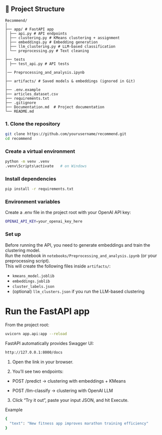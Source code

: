 ## 📂 Project Structure
```
Recommend/
│
├── app/ # FastAPI app
│ ├── api.py # API endpoints
│ ├── clustering.py # KMeans clustering + assignment
│ ├── embeddings.py # Embedding generation
│ ├── llm_clustering.py # LLM-based classification
│ └── preprocessing.py # Text cleaning
│
├── tests
│ ├── test_api.py # API tests
│
│── Preprocessing_and_analysis.ipynb
│
├── artifacts/ # Saved models & embeddings (ignored in Git)
│
├── .env.example
├── articles_dataset.csv
├── requirements.txt
├── .gitignore
├── Documentation.md  # Project documentation
└── README.md

```

### 1. Clone the repository
```bash
git clone https://github.com/yourusername/recommend.git
cd recommend
```
### Create a virtual environment
```bash
python -m venv .venv
.venv\Scripts\activate   # on Windows
```

### Install dependencies
```bash
pip install -r requirements.txt
```

### Environment variables
Create a .env file in the project root with your OpenAI API key:
```bash
OPENAI_API_KEY=your_openai_key_here
```

### Set up
Before running the API, you need to generate embeddings and train the clustering model.  
   Run the notebook in `notebooks/Preprocessing_and_analysis.ipynb` (or your preprocessing script).  
   This will create the following files inside `artifacts/`:
   - `kmeans_model.joblib`
   - `embeddings.joblib`
   - `cluster_labels.json`
   - (optional) `llm_clusters.json` if you run the LLM-based clustering

# Run the FastAPI app
From the project root:
```bash
uvicorn app.api:app --reload
```

FastAPI automatically provides Swagger UI:
```bash
http://127.0.0.1:8000/docs
```

1. Open the link in your browser.

2. You’ll see two endpoints:

- POST /predict → clustering with embeddings + KMeans

- POST /llm-classify → clustering with OpenAI LLM

3. Click “Try it out”, paste your input JSON, and hit Execute.

Example
```bash
{
  "text": "New fitness app improves marathon training efficiency"
}
```

